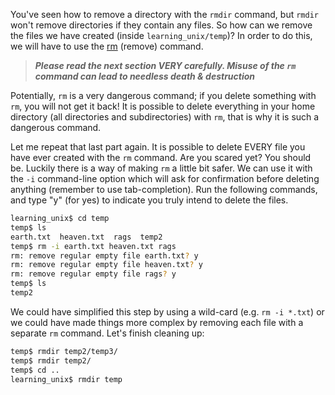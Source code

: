 You've seen how to remove a directory with the `rmdir` command, but `rmdir` won't remove directories if they contain any files. So how can we remove the files we have created (inside `learning_unix/temp`)? In order to do this, we will have to use the [rm][] (remove) command.

>***Please read the next section VERY carefully. Misuse of the `rm` command can lead to needless death & destruction***

Potentially, `rm` is a very dangerous command; if you delete something with `rm`, you will not get it back! It is possible to delete everything in your home directory (all directories and subdirectories) with `rm`, that is why it is such a dangerous command.

Let me repeat that last part again. It is possible to delete EVERY file you have ever created with the `rm` command. Are you scared yet? You should be. Luckily there is a way of making `rm` a little bit safer. We can use it with the `-i` command-line option which will ask for confirmation before deleting anything (remember to use tab-completion). Run the following commands,
and type "y" (for yes) to indicate you truly intend to delete the files.

```bash
learning_unix$ cd temp
temp$ ls
earth.txt  heaven.txt  rags  temp2
temp$ rm -i earth.txt heaven.txt rags
rm: remove regular empty file earth.txt? y
rm: remove regular empty file heaven.txt? y
rm: remove regular empty file rags? y
temp$ ls
temp2
```

We could have simplified this step by using a wild-card (e.g. `rm -i *.txt`) or we could have made things more complex by removing each file with a separate `rm` command. Let's finish cleaning up:

```bash
temp$ rmdir temp2/temp3/
temp$ rmdir temp2/
temp$ cd ..
learning_unix$ rmdir temp
```

[rm]: http://en.wikipedia.org/wiki/Rm_(Unix)
    